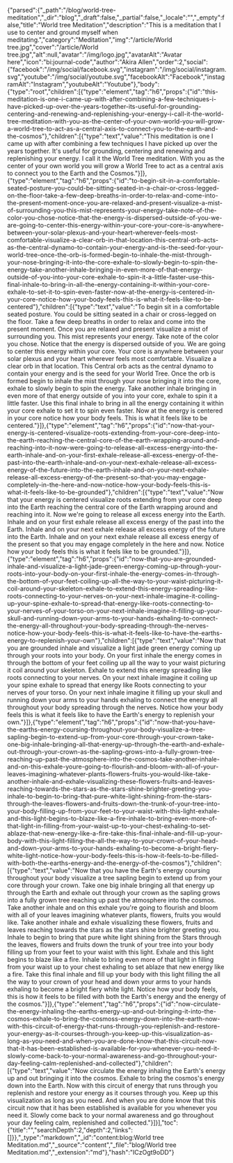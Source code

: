 {"parsed":{"_path":"/blog/world-tree-meditation","_dir":"blog","_draft":false,"_partial":false,"_locale":"","_empty":false,"title":"World tree Meditation","description":"This is a meditation that I use to center and ground myself when meditating.","category":"Meditation","img":"/article/World tree.jpg","cover":"/article/World tree.jpg","alt":null,"avatar":"/img/logo.jpg","avatarAlt":"Avatar here","icon":"bi:journal-code","author":"Akira Allen","order":2,"social":{"facebook":"/img/social/facebook.svg","instagram":"/img/social/instagram.svg","youtube":"/img/social/youtube.svg","facebookAlt":"Facebook","instagramAlt":"Instagram","youtubeAlt":"Youtube"},"body":{"type":"root","children":[{"type":"element","tag":"h6","props":{"id":"this-meditation-is-one-i-came-up-with-after-combining-a-few-techniques-i-have-picked-up-over-the-years-together-its-useful-for-grounding-centering-and-renewing-and-replenishing-your-energy-i-call-it-the-world-tree-meditation-with-you-as-the-center-of-your-own-world-you-will-grow-a-world-tree-to-act-as-a-central-axis-to-connect-you-to-the-earth-and-the-cosmos"},"children":[{"type":"text","value":"This meditation is one I came up with after combining a few techniques I have picked up over the years together. It's useful for grounding, centering and renewing and replenishing your energy. I call it the World Tree meditation. With you as the center of your own world you will grow a World Tree to act as a central axis to connect you to the Earth and the Cosmos."}]},{"type":"element","tag":"h6","props":{"id":"to-begin-sit-in-a-comfortable-seated-posture-you-could-be-sitting-seated-in-a-chair-or-cross-legged-on-the-floor-take-a-few-deep-breaths-in-order-to-relax-and-come-into-the-present-moment-once-you-are-relaxed-and-present-visualize-a-mist-of-surrounding-you-this-mist-represents-your-energy-take-note-of-the-color-you-chose-notice-that-the-energy-is-dispersed-outside-of-you-we-are-going-to-center-this-energy-within-your-core-your-core-is-anywhere-between-your-solar-plexus-and-your-heart-wherever-feels-most-comfortable-visualize-a-clear-orb-in-that-location-this-central-orb-acts-as-the-central-dynamo-to-contain-your-energy-and-is-the-seed-for-your-world-tree-once-the-orb-is-formed-begin-to-inhale-the-mist-through-your-nose-bringing-it-into-the-core-exhale-to-slowly-begin-to-spin-the-energy-take-another-inhale-bringing-in-even-more-of-that-energy-outside-of-you-into-your-core-exhale-to-spin-it-a-little-faster-use-this-final-inhale-to-bring-in-all-the-energy-containing-it-within-your-core-exhale-to-set-it-to-spin-even-faster-now-at-the-energy-is-centered-in-your-core-notice-how-your-body-feels-this-is-what-it-feels-like-to-be-centered"},"children":[{"type":"text","value":"To begin sit in a comfortable seated posture. You could be sitting seated in a chair or cross-legged on the floor. Take a few deep breaths in order to relax and come into the present moment. Once you are relaxed and present visualize a mist of surrounding you. This mist represents your energy. Take note of the color you chose. Notice that the energy is dispersed outside of you. We are going to center this energy within your core. Your core is anywhere between your solar plexus and your heart wherever feels most comfortable. Visualize a clear orb in that location. This Central orb acts as the central dynamo to contain your energy and is the seed for your World Tree. Once the orb is formed begin to inhale the mist through your nose bringing it into the core, exhale to slowly begin to spin the energy. Take another inhale bringing in even more of that energy outside of you into your core, exhale to spin it a little faster. Use this final inhale to bring in all the energy containing it within your core exhale to set it to spin even faster. Now at the energy is centered in your core notice how your body feels. This is what it feels like to be centered."}]},{"type":"element","tag":"h6","props":{"id":"now-that-your-energy-is-centered-visualize-roots-extending-from-your-core-deep-into-the-earth-reaching-the-central-core-of-the-earth-wrapping-around-and-reaching-into-it-now-were-going-to-release-all-excess-energy-into-the-earth-inhale-and-on-your-first-exhale-release-all-excess-energy-of-the-past-into-the-earth-inhale-and-on-your-next-exhale-release-all-excess-energy-of-the-future-into-the-earth-inhale-and-on-your-next-exhale-release-all-excess-energy-of-the-present-so-that-you-may-engage-completely-in-the-here-and-now-notice-how-your-body-feels-this-is-what-it-feels-like-to-be-grounded"},"children":[{"type":"text","value":"Now that your energy is centered visualize roots extending from your core deep into the Earth reaching the central core of the Earth wrapping around and reaching into it. Now we're going to release all excess energy into the Earth. Inhale and on your first exhale release all excess energy of the past into the Earth. Inhale and on your next exhale release all excess energy of the future into the Earth. Inhale and on your next exhale release all excess energy of the present so that you may engage completely in the here and now. Notice how your body feels this is what it feels like to be grounded."}]},{"type":"element","tag":"h6","props":{"id":"now-that-you-are-grounded-inhale-and-visualize-a-light-jade-green-energy-coming-up-through-your-roots-into-your-body-on-your-first-inhale-the-energy-comes-in-through-the-bottom-of-your-feet-coiling-up-all-the-way-to-your-waist-picturing-it-coil-around-your-skeleton-exhale-to-extend-this-energy-spreading-like-roots-connecting-to-your-nerves-on-your-next-inhale-imagine-it-coiling-up-your-spine-exhale-to-spread-that-energy-like-roots-connecting-to-your-nerves-of-your-torso-on-your-next-inhale-imagine-it-filling-up-your-skull-and-running-down-your-arms-to-your-hands-exhaling-to-connect-the-energy-all-throughout-your-body-spreading-through-the-nerves-notice-how-your-body-feels-this-is-what-it-feels-like-to-have-the-earths-energy-to-replenish-your-own"},"children":[{"type":"text","value":"Now that you are grounded inhale and visualize a light jade green energy coming up through your roots into your body. On your first inhale the energy comes in through the bottom of your feet coiling up all the way to your waist picturing it coil around your skeleton. Exhale to extend this energy spreading like roots connecting to your nerves. On your next inhale imagine it coiling up your spine exhale to spread that energy like Roots connecting to your nerves of your torso. On your next inhale imagine it filling up your skull and running down your arms to your hands exhaling to connect the energy all throughout your body spreading through the nerves. Notice how your body feels this is what it feels like to have the Earth's energy to replenish your own."}]},{"type":"element","tag":"h6","props":{"id":"now-that-you-have-the-earths-energy-coursing-throughout-your-body-visualize-a-tree-sapling-begin-to-extend-up-from-your-core-through-your-crown-take-one-big-inhale-bringing-all-that-energy-up-through-the-earth-and-exhale-out-through-your-crown-as-the-sapling-grows-into-a-fully-grown-tree-reaching-up-past-the-atmosphere-into-the-cosmos-take-another-inhale-and-on-this-exhale-youre-going-to-flourish-and-bloom-with-all-of-your-leaves-imagining-whatever-plants-flowers-fruits-you-would-like-take-another-inhale-and-exhale-visualizing-these-flowers-fruits-and-leaves-reaching-towards-the-stars-as-the-stars-shine-brighter-greeting-you-inhale-to-begin-to-bring-that-pure-white-light-shining-from-the-stars-through-the-leaves-flowers-and-fruits-down-the-trunk-of-your-tree-into-your-body-filling-up-from-your-feet-to-your-waist-with-this-light-exhale-and-this-light-begins-to-blaze-like-a-fire-inhale-to-bring-even-more-of-that-light-in-filling-from-your-waist-up-to-your-chest-exhaling-to-set-ablaze-that-new-energy-like-a-fire-take-this-final-inhale-and-fill-up-your-body-with-this-light-filling-the-all-the-way-to-your-crown-of-your-head-and-down-your-arms-to-your-hands-exhaling-to-become-a-bright-fiery-white-light-notice-how-your-body-feels-this-is-how-it-feels-to-be-filled-with-both-the-earths-energy-and-the-energy-of-the-cosmos"},"children":[{"type":"text","value":"Now that you have the Earth's energy coursing throughout your body visualize a tree sapling begin to extend up from your core through your crown. Take one big inhale bringing all that energy up through the Earth and exhale out through your crown as the  sapling grows into a fully grown tree reaching up past the atmosphere into the cosmos. Take another inhale and on this exhale you're going to flourish and bloom with all of your leaves imagining whatever plants, flowers, fruits you would like. Take another inhale and exhale visualizing these flowers, fruits and leaves reaching towards the stars as the stars shine brighter greeting you. Inhale to begin to bring that pure white light shining from the Stars through the leaves, flowers and fruits down the trunk of your tree into your body filling up from your feet to your waist with this light. Exhale and this light begins to blaze like a fire. Inhale to bring even more of that light in filling from your waist up to your chest exhaling to set ablaze that new energy like a fire. Take this final inhale and fill up your body with this light filling the all the way to your crown of your head and down your arms to your hands exhaling to become a bright fiery white light. Notice how your body feels, this is how it feels to be filled with both the Earth's energy and the energy of the cosmos."}]},{"type":"element","tag":"h6","props":{"id":"now-circulate-the-energy-inhaling-the-earths-energy-up-and-out-bringing-it-into-the-cosmos-exhale-to-bring-the-cosmoss-energy-down-into-the-earth-now-with-this-circuit-of-energy-that-runs-through-you-replenish-and-restore-your-energy-as-it-courses-through-you-keep-up-this-visualization-as-long-as-you-need-and-when-you-are-done-know-that-this-circuit-now-that-it-has-been-established-is-available-for-you-whenever-you-need-it-slowly-come-back-to-your-normal-awareness-and-go-throughout-your-day-feeling-calm-replenished-and-collected"},"children":[{"type":"text","value":"Now circulate the energy inhaling the Earth's energy up and out bringing it into the cosmos. Exhale to bring the cosmos's energy down into the Earth. Now with this circuit of energy that runs through you replenish and restore your energy as it courses through you. Keep up this visualization as long as you need. And when you are done know that this circuit now that it has been established is available for you whenever you need it. Slowly come back to your normal awareness and go throughout your day feeling calm, replenished and collected."}]}],"toc":{"title":"","searchDepth":2,"depth":2,"links":[]}},"_type":"markdown","_id":"content:blog:World tree Meditation.md","_source":"content","_file":"blog/World tree Meditation.md","_extension":"md"},"hash":"ICzOgt9oDD"}